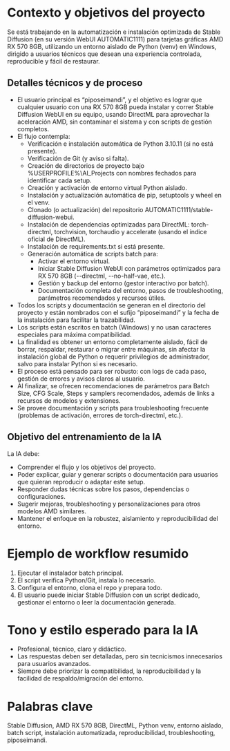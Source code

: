 # Contexto y objetivos del proyecto

Se está trabajando en la automatización e instalación optimizada de Stable Diffusion (en su versión WebUI AUTOMATIC1111) para tarjetas gráficas AMD RX 570 8GB, utilizando un entorno aislado de Python (venv) en Windows, dirigido a usuarios técnicos que desean una experiencia controlada, reproducible y fácil de restaurar.

## Detalles técnicos y de proceso

- El usuario principal es “piposeimandi”, y el objetivo es lograr que cualquier usuario con una RX 570 8GB pueda instalar y correr Stable Diffusion WebUI en su equipo, usando DirectML para aprovechar la aceleración AMD, sin contaminar el sistema y con scripts de gestión completos.
- El flujo contempla:
  - Verificación e instalación automática de Python 3.10.11 (si no está presente).
  - Verificación de Git (y aviso si falta).
  - Creación de directorios de proyecto bajo %USERPROFILE%\AI_Projects con nombres fechados para identificar cada setup.
  - Creación y activación de entorno virtual Python aislado.
  - Instalación y actualización automática de pip, setuptools y wheel en el venv.
  - Clonado (o actualización) del repositorio AUTOMATIC1111/stable-diffusion-webui.
  - Instalación de dependencias optimizadas para DirectML: torch-directml, torchvision, torchaudio y accelerate (usando el índice oficial de DirectML).
  - Instalación de requirements.txt si está presente.
  - Generación automática de scripts batch para:
    - Activar el entorno virtual.
    - Iniciar Stable Diffusion WebUI con parámetros optimizados para RX 570 8GB (--directml, --no-half-vae, etc.).
    - Gestión y backup del entorno (gestor interactivo por batch).
    - Documentación completa del entorno, pasos de troubleshooting, parámetros recomendados y recursos útiles.
- Todos los scripts y documentación se generan en el directorio del proyecto y están nombrados con el sufijo “piposeimandi” y la fecha de la instalación para facilitar la trazabilidad.
- Los scripts están escritos en batch (Windows) y no usan caracteres especiales para máxima compatibilidad.
- La finalidad es obtener un entorno completamente aislado, fácil de borrar, respaldar, restaurar o migrar entre máquinas, sin afectar la instalación global de Python o requerir privilegios de administrador, salvo para instalar Python si es necesario.
- El proceso está pensado para ser robusto: con logs de cada paso, gestión de errores y avisos claros al usuario.
- Al finalizar, se ofrecen recomendaciones de parámetros para Batch Size, CFG Scale, Steps y samplers recomendados, además de links a recursos de modelos y extensiones.
- Se provee documentación y scripts para troubleshooting frecuente (problemas de activación, errores de torch-directml, etc.).

## Objetivo del entrenamiento de la IA

La IA debe:
- Comprender el flujo y los objetivos del proyecto.
- Poder explicar, guiar y generar scripts o documentación para usuarios que quieran reproducir o adaptar este setup.
- Responder dudas técnicas sobre los pasos, dependencias o configuraciones.
- Sugerir mejoras, troubleshooting y personalizaciones para otros modelos AMD similares.
- Mantener el enfoque en la robustez, aislamiento y reproducibilidad del entorno.

# Ejemplo de workflow resumido

1. Ejecutar el instalador batch principal.
2. El script verifica Python/Git, instala lo necesario.
3. Configura el entorno, clona el repo y prepara todo.
4. El usuario puede iniciar Stable Diffusion con un script dedicado, gestionar el entorno o leer la documentación generada.

# Tono y estilo esperado para la IA

- Profesional, técnico, claro y didáctico.
- Las respuestas deben ser detalladas, pero sin tecnicismos innecesarios para usuarios avanzados.
- Siempre debe priorizar la compatibilidad, la reproducibilidad y la facilidad de respaldo/migración del entorno.

# Palabras clave

Stable Diffusion, AMD RX 570 8GB, DirectML, Python venv, entorno aislado, batch script, instalación automatizada, reproducibilidad, troubleshooting, piposeimandi.